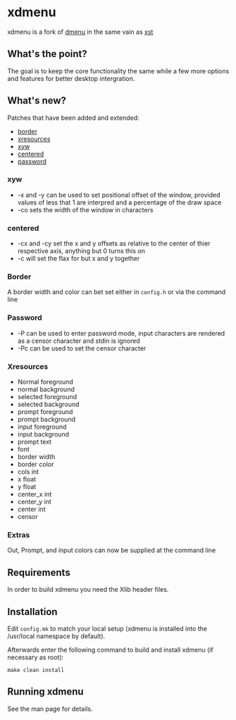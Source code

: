 # xdmenu
xdmenu is a fork of [dmenu](https://tools.suckless.org/dmenu/) in the same vain as [xst](https://github.com/gnotclub/xst)

## What's the point?
The goal is to keep the core functionality the same while a few more options and features for better desktop intergration.

## What's new?
Patches that have been added and extended:
* [border](https://tools.suckless.org/dmenu/patches/border/)
* [xresources](https://tools.suckless.org/dmenu/patches/xresources/)
* [xyw](https://tools.suckless.org/dmenu/patches/xyw/)
* [centered](https://tools.suckless.org/dmenu/patches/centered/)
* [password](https://tools.suckless.org/dmenu/patches/password)

### xyw
* -x and -y can be used to set positional offset of the window, provided values of less that 1 are interpred and a percentage of the draw space
* -co sets the width of the window in characters

### centered
* -cx and -cy set the x and y offsets as relative to the center of thier respective axis, anything but 0 turns this on
* -c will set the flax for but x and y together

### Border
A border width and color can bet set either in `config.h` or via the command line

### Password
* -P can be used to enter password mode, input characters are rendered as a censor character and stdin is ignored
* -Pc can be used to set the censor character

### Xresources
* Normal foreground
* normal background
* selected foreground
* selected background
* prompt foreground
* prompt background
* input foreground
* input background
* prompt text
* font
* border width
* border color
* cols int
* x float
* y float
* center_x int
* center_y int
* center int
* censor

### Extras
Out, Prompt, and input colors can now be supplied at the command line

## Requirements
In order to build xdmenu you need the Xlib header files.

## Installation
Edit `config.mk` to match your local setup (xdmenu is installed into
the /usr/local namespace by default).

Afterwards enter the following command to build and install xdmenu
(if necessary as root):

    make clean install


## Running xdmenu
See the man page for details.
